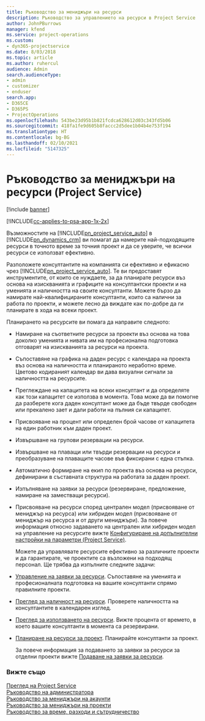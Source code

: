 ```yaml
---
title: Ръководство за мениджъри на ресурси
description: Ръководство за управлението на ресурси в Project Service
author: JohnPBurrows
manager: kfend
ms.service: project-operations
ms.custom:
- dyn365-projectservice
ms.date: 8/03/2018
ms.topic: article
ms.author: ruhercul
audience: Admin
search.audienceType:
- admin
- customizer
- enduser
search.app:
- D365CE
- D365PS
- ProjectOperations
ms.openlocfilehash: 543be23d95b1b821fcdca628612d03c343fd5b06
ms.sourcegitcommit: 418fa1fe9d605b8faccc2d5dee1b04b4e753f194
ms.translationtype: HT
ms.contentlocale: bg-BG
ms.lasthandoff: 02/10/2021
ms.locfileid: "5147325"
---
```

# <a name="resource-manager-guide-project-service"></a>Ръководство за мениджъри на ресурси (Project Service)

[!include [banner](../includes/psa-now-project-operations.md)]

[!INCLUDE[cc-applies-to-psa-app-1x-2x](../includes/cc-applies-to-psa-app-1x-2x.md)]

Възможностите на [!INCLUDE[pn_project_service_auto](../includes/pn-project-service-auto.md)] в [!INCLUDE[pn_dynamics_crm](../includes/pn-dynamics-crm.md)] ви помагат да намерите най-подходящите ресурси в точното време за точния проект и да се уверите, че всички ресурси се използват ефективно.  
  
 Разположете консултантите на компанията си ефективно и ефикасно чрез [!INCLUDE[pn_project_service_auto](../includes/pn-project-service-auto.md)]. Те ви предоставят инструментите, от които се нуждаете, за да планирате ресурси въз основа на изискванията и графиците на консултантски проекти и на уменията и наличността на своите консултанти. Можете бързо да намирате най-квалифицираните консултанти, които са налични за работа по проекти, и можете лесно да виждате как по-добре да ги планирате в хода на всеки проект.  
  
 Планирането на ресурсите ви помага да направите следното:  
  
- Намиране на съответните ресурси за проекти въз основа на това доколко уменията и нивата им на професионална подготовка отговарят на изискванията за ресурси на проекта.  
  
- Съпоставяне на графика на даден ресурс с календара на проекта въз основа на наличността и планираното неработно време. Цветово кодираният календар ви дава визуални сигнали за наличността на ресурсите.  
  
- Преглеждане на капацитета на всеки консултант и да определяте как този капацитет се използва в момента. Това може да ви помогне да разберете кога даден консултант може да бъде твърде свободен или прекалено зает и дали работи на пълния си капацитет.  
  
- Присвояване на процент или определен брой часове от капацитета на един работник към даден проект.  
  
- Извършване на групови резервации на ресурси.  
  
- Извършване на плаващи или твърди резервации на ресурси и преобразуване на плаващите часове във фиксирани с една стъпка.  
  
- Автоматично формиране на екип по проекта въз основа на ресурси, дефинирани в съставната структура на работата за даден проект.  
  
- Изпълняване на заявки за ресурси (резервиране, предложение, намиране на заместващи ресурси).  
  
- Присвояване на ресурси според централен модел (присвояване от мениджър на ресурса) или хибриден модел (присвояване от мениджър на ресурса и от други мениджъри). За повече информация относно задаването на централен или хибриден модел на управление на ресурсите вижте [Конфигуриране на допълнителни настройки на параметри (Project Service)](../psa/configure-additional-parameters-settings.md).  
  
  Можете да управлявате ресурсите ефективно за различните проекти и да гарантирате, че проектите са възложени на подходящ персонал. Ще трябва да изпълните следните задачи:  
  
- [Управление на заявки за ресурси](../psa/manage-resource-requests.md). Съпоставяне на уменията и професионалната подготовка на вашите консултанти спрямо правилните проекти.  
  
- [Преглед за наличност на ресурси](../psa/view-resource-availability.md). Проверете наличността на консултантите в календарен изглед.  
  
- [Преглед за използването на ресурси](../psa/view-resource-utilization.md). Вижте процента от времето, в което вашите консултанти в момента са резервирани.  
  
- [Планиране на ресурси за проект](../psa/schedule-resources-project.md). Планирайте консултанти за проект.  
  
  За повече информация за подаването за заявки за ресурси за отделни проекти вижте [Подаване на заявки за ресурси](../psa/submit-resource-requests.md).  
  
### <a name="see-also"></a>Вижте също  
 [Преглед на Project Service](../psa/overview.md)   
 [Ръководство на администратора](../psa/admin-guide.md)   
 [Ръководство за мениджъри на акаунти](../psa/account-manager-guide.md)   
 [Ръководство за мениджъри на проекти](../psa/project-manager-guide.md)   
 [Ръководство за време, разходи и сътрудничество](../psa/time-expense-collaboration-guide.md)
